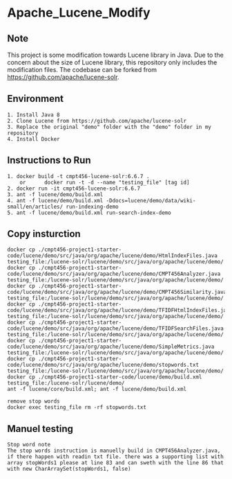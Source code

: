 # Apache_Lucene_Modify

## Note

This project is some modification towards Lucene library in Java. Due to the concern about the size of Lucene library, this repository only includes the modification files. The codebase can be forked from https://github.com/apache/lucene-solr.

## Environment

	1. Install Java 8
	2. Clone Lucene from https://github.com/apache/lucene-solr
	3. Replace the original "demo" folder with the "demo" folder in my repository
	4. Install Docker

## Instructions to Run

	1. docker build -t cmpt456-lucene-solr:6.6.7 .
		or		docker run -t -d --name "testing_file" [tag id]
	2. docker run -it cmpt456-lucene-solr:6.6.7
	3. ant -f lucene/demo/build.xml
	4. ant -f lucene/demo/build.xml -Ddocs=lucene/demo/data/wiki-small/en/articles/ run-indexing-demo
	5. ant -f lucene/demo/build.xml run-search-index-demo

## Copy insturction
	
	docker cp ./cmpt456-project1-starter-code/lucene/demo/src/java/org/apache/lucene/demo/HtmlIndexFiles.java testing_file:/lucene-solr/lucene/demo/src/java/org/apache/lucene/demo/
	docker cp ./cmpt456-project1-starter-code/lucene/demo/src/java/org/apache/lucene/demo/CMPT456Analyzer.java testing_file:/lucene-solr/lucene/demo/src/java/org/apache/lucene/demo/
	docker cp ./cmpt456-project1-starter-code/lucene/demo/src/java/org/apache/lucene/demo/CMPT456Similarity.java testing_file:/lucene-solr/lucene/demo/src/java/org/apache/lucene/demo/
	docker cp ./cmpt456-project1-starter-code/lucene/demo/src/java/org/apache/lucene/demo/TFIDFHtmlIndexFiles.java testing_file:/lucene-solr/lucene/demo/src/java/org/apache/lucene/demo/
	docker cp ./cmpt456-project1-starter-code/lucene/demo/src/java/org/apache/lucene/demo/TFIDFSearchFiles.java testing_file:/lucene-solr/lucene/demo/src/java/org/apache/lucene/demo/
	docker cp ./cmpt456-project1-starter-code/lucene/demo/src/java/org/apache/lucene/demo/SimpleMetrics.java testing_file:/lucene-solr/lucene/demo/src/java/org/apache/lucene/demo/
	docker cp ./cmpt456-project1-starter-code/lucene/demo/src/java/org/apache/lucene/demo/stopwords.txt testing_file:/lucene-solr/lucene/demo/src/java/org/apache/lucene/demo/
	docker cp ./cmpt456-project1-starter-code/lucene/demo/build.xml testing_file:/lucene-solr/lucene/demo/
	ant -f lucene/core/build.xml; ant -f lucene/demo/build.xml

	remove stop words
	docker exec testing_file rm -rf stopwords.txt

## Manuel testing

	Stop word note
	The stop words instruction is manuelly build in CMPT456Analyzer.java, if there happen with readin txt file. there was a supporting list with array stopWords1 please at line 83 and can sweth with the line 86 that with new CharArraySet(stopWords1, false)